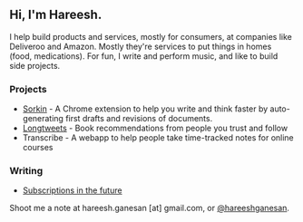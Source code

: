 ## Hi, I'm Hareesh. 

I help build products and services, mostly for consumers, at companies like Deliveroo and Amazon. Mostly they're services to put things in homes (food, medications). For fun, I write and perform music, and like to build side projects. 

### Projects

- [Sorkin]([url](https://sorkin-next.vercel.app/)) - A Chrome extension to help you write and think faster by auto-generating first drafts and revisions of documents. 
- [Longtweets](https://longtweetsapp.com) - Book recommendations from people you trust and follow
- Transcribe - A webapp to help people take time-tracked notes for online courses

### Writing
- [Subscriptions in the future](https://hareeshganesan.com/2023/08/16/subscriptions)

Shoot me a note at hareesh.ganesan [at] gmail.com, or [@hareeshganesan](https://www.twitter.com/hareeshganesan). 
